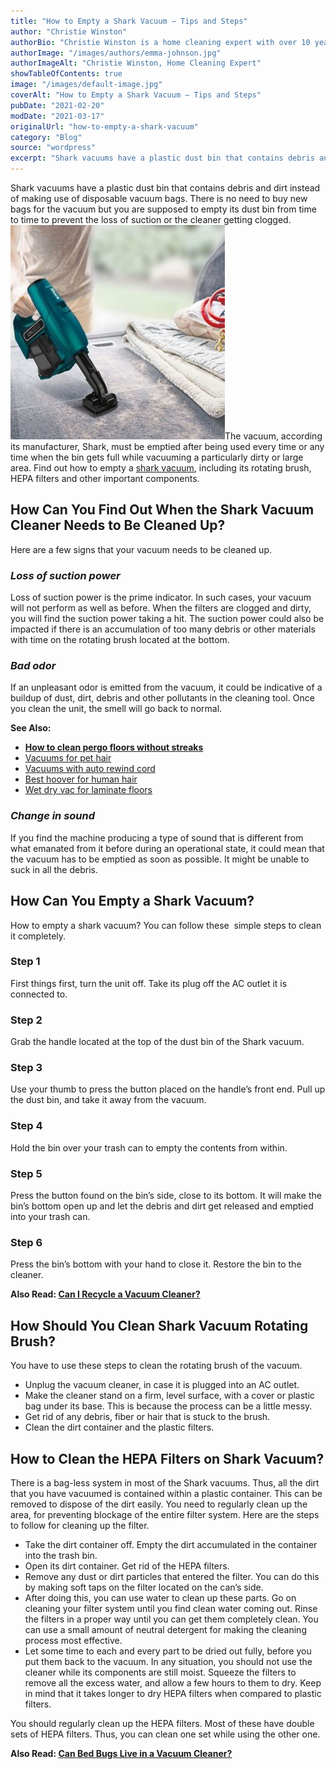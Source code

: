 ```yaml
---
title: "How to Empty a Shark Vacuum – Tips and Steps"
author: "Christie Winston"
authorBio: "Christie Winston is a home cleaning expert with over 10 years of experience testing and reviewing vacuum cleaners and cleaning products. She holds certifications in indoor air quality management and specializes in solutions for allergy sufferers. Christie has been featured in publications such as Good Housekeeping, Real Simple, and The Spruce."
authorImage: "/images/authors/emma-johnson.jpg"
authorImageAlt: "Christie Winston, Home Cleaning Expert"
showTableOfContents: true
image: "/images/default-image.jpg"
coverAlt: "How to Empty a Shark Vacuum – Tips and Steps"
pubDate: "2021-02-20"
modDate: "2021-03-17"
originalUrl: "how-to-empty-a-shark-vacuum"
category: "Blog"
source: "wordpress"
excerpt: "Shark vacuums have a plastic dust bin that contains debris and dirt instead of making use of disposable vacuum bags. There is no need to buy new bags for the vacuum but you are supposed to empty its dust bin from time to time to prevent the loss of suction or the cleaner getting clogged. The vacuum, according its manufacturer, Shark, must be &#8230; Read more"
---
```


Shark vacuums have a plastic dust bin that contains debris and dirt instead of making use of disposable vacuum bags. There is no need to buy new bags for the vacuum but you are supposed to empty its dust bin from time to time to prevent the loss of suction or the cleaner getting clogged. ![how to empty a shark vacuum](images/best-rated-shark-vacuum.jpg)The vacuum, according its manufacturer, Shark, must be emptied after being used every time or any time when the bin gets full while vacuuming a particularly dirty or large area. Find out how to empty a [shark vacuum](https://www.bestofvacuum.com/best-rated-shark-vacuum/), including its rotating brush, HEPA filters and other important components.

## **How Can You Find Out When the Shark Vacuum Cleaner Needs to Be Cleaned Up?**

Here are a few signs that your vacuum needs to be cleaned up.

### ***Loss of suction power***

Loss of suction power is the prime indicator. In such cases, your vacuum will not perform as well as before. When the filters are clogged and dirty, you will find the suction power taking a hit. The suction power could also be impacted if there is an accumulation of too many debris or other materials with time on the rotating brush located at the bottom.

### ***Bad odor***

If an unpleasant odor is emitted from the vacuum, it could be indicative of a buildup of dust, dirt, debris and other pollutants in the cleaning tool. Once you clean the unit, the smell will go back to normal.

**See Also:**

-   [**How to clean pergo floors without streaks**](https://www.bestofvacuum.com/how-to-clean-pergo-floors/)
-   [Vacuums for pet hair](https://www.bestofvacuum.com/best-vacuum-for-pet-hair/)
-   [Vacuums with auto rewind cord](https://www.bestofvacuum.com/best-vacuum-with-retractable-cord/)
-   [Best hoover for human hair](https://www.bestofvacuum.com/best-vacuum-for-long-hair/)
-   [Wet dry vac for laminate floors](https://www.bestofvacuum.com/best-vacuum-for-laminate-floors/)

### ***Change in sound***

If you find the machine producing a type of sound that is different from what emanated from it before during an operational state, it could mean that the vacuum has to be emptied as soon as possible. It might be unable to suck in all the debris.

## **How Can You Empty a Shark Vacuum?**

How to empty a shark vacuum? You can follow these  simple steps to clean it completely.

### **Step 1**

First things first, turn the unit off. Take its plug off the AC outlet it is connected to.

### **Step 2**

Grab the handle located at the top of the dust bin of the Shark vacuum.

### **Step 3**

Use your thumb to press the button placed on the handle’s front end. Pull up the dust bin, and take it away from the vacuum.

### **Step 4**

Hold the bin over your trash can to empty the contents from within.

### **Step 5**

Press the button found on the bin’s side, close to its bottom. It will make the bin’s bottom open up and let the debris and dirt get released and emptied into your trash can.

### **Step 6**

Press the bin’s bottom with your hand to close it. Restore the bin to the cleaner.

**Also Read: [Can I Recycle a Vacuum Cleaner?](https://www.bestofvacuum.com/can-i-recycle-a-vacuum-cleaner/)**

## **How Should You Clean Shark Vacuum Rotating Brush?**

You have to use these steps to clean the rotating brush of the vacuum.

-   Unplug the vacuum cleaner, in case it is plugged into an AC outlet.
-   Make the cleaner stand on a firm, level surface, with a cover or plastic bag under its base. This is because the process can be a little messy.
-   Get rid of any debris, fiber or hair that is stuck to the brush.
-   Clean the dirt container and the plastic filters.

## **How to Clean the HEPA Filters on Shark Vacuum?**

There is a bag-less system in most of the Shark vacuums. Thus, all the dirt that you have vacuumed is contained within a plastic container. This can be removed to dispose of the dirt easily. You need to regularly clean up the area, for preventing blockage of the entire filter system. Here are the steps to follow for cleaning up the filter.

-   Take the dirt container off. Empty the dirt accumulated in the container into the trash bin.
-   Open its dirt container. Get rid of the HEPA filters.
-   Remove any dust or dirt particles that entered the filter. You can do this by making soft taps on the filter located on the can’s side.
-   After doing this, you can use water to clean up these parts. Go on cleaning your filter system until you find clean water coming out. Rinse the filters in a proper way until you can get them completely clean. You can use a small amount of neutral detergent for making the cleaning process most effective.
-   Let some time to each and every part to be dried out fully, before you put them back to the vacuum. In any situation, you should not use the cleaner while its components are still moist. Squeeze the filters to remove all the excess water, and allow a few hours to them to dry. Keep in mind that it takes longer to dry HEPA filters when compared to plastic filters.

You should regularly clean up the HEPA filters. Most of these have double sets of HEPA filters. Thus, you can clean one set while using the other one.

**Also Read: [Can Bed Bugs Live in a Vacuum Cleaner?](https://www.bestofvacuum.com/can-bed-bugs-live-in-a-vacuum-cleaner/)**